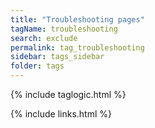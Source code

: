 ```yaml
---
title: "Troubleshooting pages"
tagName: troubleshooting
search: exclude
permalink: tag_troubleshooting
sidebar: tags_sidebar
folder: tags
---
```

{% include taglogic.html %}

{% include links.html %}
